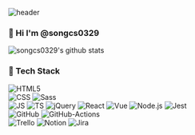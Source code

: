 ![header](https://capsule-render.vercel.app/api?type=waving&section=header&height=300&color=0:A0CEDE,100:0064A2&text=Changseok%20Song&fontColor=ffffff&fontSize=60&fontAlign=65&fontAlignY=35&desc=Frontend-Developer&descAlign=80&descAlignY=55)

### 👋 Hi I'm @songcs0329
![songcs0329's github stats](https://github-readme-stats.vercel.app/api?username=songcs0329&show_icons=true)


### 🤖 Tech Stack
![HTML5](https://img.shields.io/badge/HTML5-E34F26?style=flat-square&logo=HTML5&logoColor=fff)<br />
![CSS](https://img.shields.io/badge/CSS3-1572B6?style=flat-square&logo=CSS3&logoColor=fff)&nbsp;![Sass](https://img.shields.io/badge/Sass-CC6699?style=flat-square&logo=Sass&logoColor=fff)<br />
![JS](https://img.shields.io/badge/JavaScript-F7DF1E?style=flat-square&logo=JavaScript&logoColor=000)&nbsp;![TS](https://img.shields.io/badge/TypeScript-3178C6?style=flat-square&logo=TypeScript&logoColor=fff)&nbsp;![jQuery](https://img.shields.io/badge/jQuery-0769AD?style=flat-square&logo=jQuery&logoColor=fff)&nbsp;![React](https://img.shields.io/badge/React-61DAFB?style=flat-square&logo=React&logoColor=000)&nbsp;![Vue](https://img.shields.io/badge/Vue.js-4FC08D?style=flat-square&logo=Vue.js&logoColor=fff)&nbsp;![Node.js](https://img.shields.io/badge/Node.js-339933?style=flat-square&logo=Node.js&logoColor=fff)&nbsp;![Jest](https://img.shields.io/badge/Jest-C21325?style=flat-square&logo=Jest&logoColor=fff)<br />
![GitHub](https://img.shields.io/badge/GitHub-181717?style=flat-square&logo=GitHub&logoColor=fff)&nbsp;![GitHub-Actions](https://img.shields.io/badge/GitHub&nbsp;Actions-2088FF?style=flat-square&logo=GitHub-Actions&logoColor=fff)<br />
![Trello](https://img.shields.io/badge/Trello-0052CC?style=flat-square&logo=Trello&logoColor=fff)&nbsp;![Notion](https://img.shields.io/badge/Notion-000?style=flat-square&logo=Notion&logoColor=fff)&nbsp;![Jira](https://img.shields.io/badge/Jira-0052CC?style=flat-square&logo=Jira&logoColor=fff)
